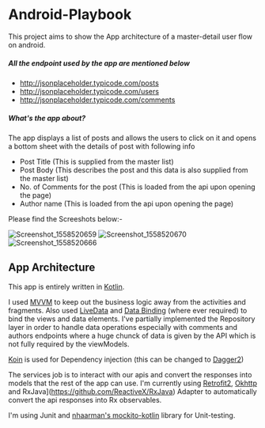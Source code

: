 # Android-Playbook

This project aims to show the App architecture of a master-detail user flow on android.
##### All the endpoint used by the app are mentioned below

 - http://jsonplaceholder.typicode.com/posts
 - http://jsonplaceholder.typicode.com/users
 - http://jsonplaceholder.typicode.com/comments
 
##### What's the app about?

The app displays a list of posts and allows the users to click on it and opens a bottom sheet with the details of post with following info
 - Post Title (This is supplied from the master list)
 - Post Body (This describes the post and this data is also supplied from the master list)
 - No. of Comments for the post (This is loaded from the api upon opening the page)
 - Author name (This is loaded from the api upon opening the page)

Please find the Screeshots below:-

![Screenshot_1558520659](https://user-images.githubusercontent.com/2275562/58168628-4fbf9a00-7cc1-11e9-8842-985c990c90a6.png)
![Screenshot_1558520670](https://user-images.githubusercontent.com/2275562/58168631-53532100-7cc1-11e9-80e4-30f92be91559.png)
![Screenshot_1558520666](https://user-images.githubusercontent.com/2275562/58168638-56e6a800-7cc1-11e9-986c-3e4de4699d89.png)

## App Architecture

This app is entirely written in [Kotlin](https://kotlinlang.org/).

I used [MVVM](https://en.wikipedia.org/wiki/Model%E2%80%93view%E2%80%93viewmodel) to keep out the business logic away from the activities and fragments. Also used [LiveData](https://developer.android.com/topic/libraries/architecture/livedata) and [Data Binding](https://developer.android.com/topic/libraries/data-binding) (where ever required) to bind the views and data elements. I've partially implemented the Repository layer in order to handle data operations especially with comments and authors endpoints where a huge chunck of data is given by the API which is not fully required by the viewModels.

[Koin](https://insert-koin.io/) is used for Dependency injection (this can be changed to [Dagger2](https://google.github.io/dagger/))

The services job is to interact with our apis and convert the responses into models that the rest of the app can use. I'm currently using [Retrofit2](https://square.github.io/retrofit/), [Okhttp](https://square.github.io/okhttp/) and RxJava](https://github.com/ReactiveX/RxJava) Adapter to automatically convert the api responses into Rx observables.

I'm using Junit and [nhaarman's mockito-kotlin](https://github.com/nhaarman/mockito-kotlin) library for Unit-testing.
